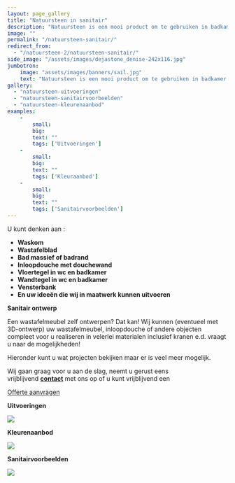 ```yaml
---
layout: page_gallery
title: "Natuursteen in sanitair"
description: "Natuursteen is een mooi product om te gebruiken in badkamer en toilet."
image: ""
permalink: "/natuursteen-sanitair/"
redirect_from:
  - "/natuursteen-2/natuursteen-sanitair/"
side_image: "/assets/images/dejastone_denise-242x116.jpg"
jumbotron:
    image: "assets/images/banners/sail.jpg"
    text: "Natuursteen is een mooi product om te gebruiken in badkamer en toilet."
gallery: 
  - "natuursteen-uitvoeringen"
  - "natuursteen-sanitairvoorbeelden"
  - "natuursteen-kleurenaanbod"
examples:
    -
        small: 
        big: 
        text: ""
        tags: ['Uitvoeringen']  
    -
        small: 
        big: 
        text: ""
        tags: ['Kleuraanbod']  
    -
        small: 
        big: 
        text: ""
        tags: ['Sanitairvoorbeelden']        
---
```


U kunt denken aan :

*   **Waskom**
*   **Wastafelblad**
*   **Bad massief of badrand**
*   **Inloopdouche met douchewand**
*   **Vloertegel in wc en badkamer**
*   **Wandtegel in wc en badkamer**
*   **Vensterbank**
*   **En uw ideeën die wij in maatwerk kunnen uitvoeren**

**Sanitair ontwerp**

Een wastafelmeubel zelf ontwerpen? Dat kan! Wij kunnen (eventueel met 3D-ontwerp) uw wastafelmeubel, inloopdouche of andere objecten compleet voor u realiseren in velerlei materialen inclusief kranen e.d. vraagt u naar de mogelijkheden!

Hieronder kunt u wat projecten bekijken maar er is veel meer mogelijk.

Wij gaan graag voor u aan de slag, neemt u gerust eens vrijblijvend **[contact](/contact/)** met ons op of u kunt vrijblijvend een

[Offerte aanvragen](/contact/)

**Uitvoeringen**  

[![](/images/2015/02/randafwerking-in-verstek-aanrechtblad-natuursteen-275x145.jpg)](https://www.dejastone.nl/natuursteen-2/natuursteen-sanitair/uitvoeringen-natuursteen-sanitair/)

**Kleurenaanbod**  

[![](/images/2015/02/Kleurenpallet-natuursteen-275x145.jpg)](https://www.dejastone.nl/natuursteen-2/natuursteen-sanitair/kleurenaanbod-natuursteen-sanitair/)

**Sanitairvoorbeelden**  

[![](/images/2015/02/wastafelblad-natuursteen2-275x145.jpg)](https://www.dejastone.nl/natuursteen-2/natuursteen-sanitair/sanitairvoorbeelden-natuursteen-sanitair/)